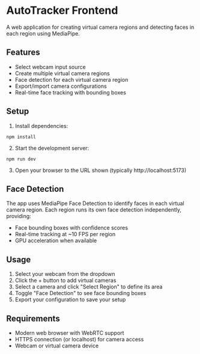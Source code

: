 # AutoTracker Frontend

A web application for creating virtual camera regions and detecting faces in each region using MediaPipe.

## Features

- Select webcam input source
- Create multiple virtual camera regions
- Face detection for each virtual camera region
- Export/import camera configurations
- Real-time face tracking with bounding boxes

## Setup

1. Install dependencies:
```
npm install
```

2. Start the development server:
```
npm run dev
```

3. Open your browser to the URL shown (typically http://localhost:5173)

## Face Detection

The app uses MediaPipe Face Detection to identify faces in each virtual camera region. Each region runs its own face detection independently, providing:

- Face bounding boxes with confidence scores
- Real-time tracking at ~10 FPS per region
- GPU acceleration when available

## Usage

1. Select your webcam from the dropdown
2. Click the + button to add virtual cameras
3. Select a camera and click "Select Region" to define its area
4. Toggle "Face Detection" to see face bounding boxes
5. Export your configuration to save your setup

## Requirements

- Modern web browser with WebRTC support
- HTTPS connection (or localhost) for camera access
- Webcam or virtual camera device